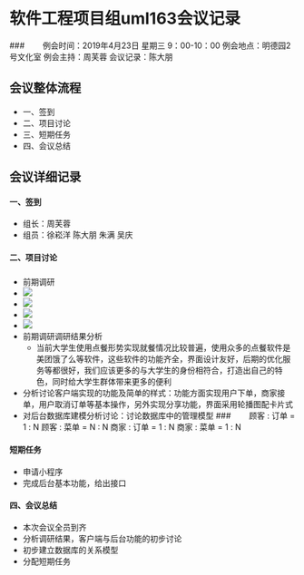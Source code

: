 # 软件工程项目组uml163会议记录 
###　　
       例会时间：2019年4月23日 星期三 9：00-10：00
       例会地点：明德园2号文化室
       例会主持：周芙蓉 
       会议记录：陈大朋
## 会议整体流程
* 一、签到
* 二、项目讨论
* 三、短期任务
* 四、会议总结


## 会议详细记录
#### 一、签到
* 组长：周芙蓉
* 组员：徐崧洋 陈大朋 朱满 吴庆
#### 二、项目讨论
##### 
* 前期调研
* ![](https://i.imgur.com/NbDheuY.jpg)
* ![](https://i.imgur.com/6Xk05fa.jpg)
* ![](https://i.imgur.com/V9IFln2.jpg)
* ![](https://i.imgur.com/HgogDcQ.jpg)
* 前期调研调研结果分析
  * 当前大学生使用点餐形势实现就餐情况比较普遍，使用众多的点餐软件是美团饿了么等软件，这些软件的功能齐全，界面设计友好，后期的优化服务等都很好，我们应该更多的与大学生的身份相符合，打造出自己的特色，同时给大学生群体带来更多的便利
* 分析讨论客户端实现的功能及简单的样式：功能方面实现用户下单，商家接单，用户取消订单等基本操作，另外实现分享功能，界面采用轮播图配卡片式
* 对后台数据库建模分析讨论：讨论数据库中的管理模型
###　　
    顾客 : 订单 = 1 : N
	顾客 : 菜单 = N : N
	商家 : 订单 = 1 : N
	商家 : 菜单 = 1 : N

#### 短期任务
* 申请小程序
* 完成后台基本功能，给出接口

#### 四、会议总结
* 本次会议全员到齐
* 分析调研结果，客户端与后台功能的初步讨论
* 初步建立数据库的关系模型
* 分配短期任务



